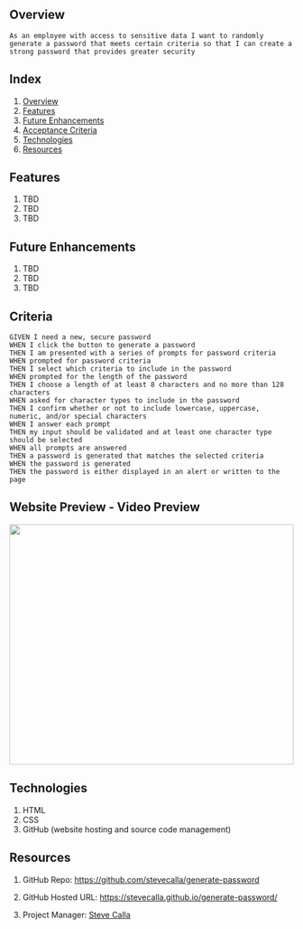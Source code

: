 
## Overview

```
As an employee with access to sensitive data I want to randomly generate a password that meets certain criteria so that I can create a strong password that provides greater security
```


## Index

<!-- <details><summary></summary> -->

1. [Overview](#overview)
2. [Features](#features)
3. [Future Enhancements](#future-enhancements)
2. [Acceptance Criteria](#acceptance-criteria)
4. [Technologies](#technologies)
6. [Resources](#resources)

## Features

1. TBD
2. TBD
3. TBD

## Future Enhancements

1. TBD
2. TBD
3. TBD


## Criteria

```
GIVEN I need a new, secure password
WHEN I click the button to generate a password
THEN I am presented with a series of prompts for password criteria
WHEN prompted for password criteria
THEN I select which criteria to include in the password
WHEN prompted for the length of the password
THEN I choose a length of at least 8 characters and no more than 128 characters
WHEN asked for character types to include in the password
THEN I confirm whether or not to include lowercase, uppercase, numeric, and/or special characters
WHEN I answer each prompt
THEN my input should be validated and at least one character type should be selected
WHEN all prompts are answered
THEN a password is generated that matches the selected criteria
WHEN the password is generated
THEN the password is either displayed in an alert or written to the page
```


## Website Preview - Video Preview

<!-- <img src="https://media.giphy.com/media/EvIYpPKoJpXhnHvkjD/giphy-downsized-large.gif" width="100%" height="500"/> -->

<img src="https://media.giphy.com/media/vyRpm5Rk0Ab5LBYt8T/giphy-downsized-large.gif" width="100%" height="425"/>

## Technologies

1. HTML
2. CSS
3. GitHub (website hosting and source code management)

## Resources

1. GitHub Repo: <https://github.com/stevecalla/generate-password>

2. GitHub Hosted URL: <https://stevecalla.github.io/generate-password/>

3. Project Manager: [Steve Calla](https://github.com/stevecalla)